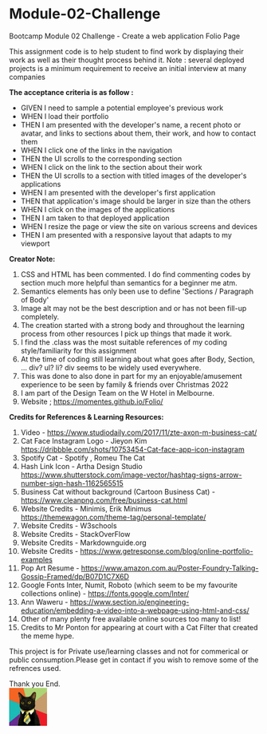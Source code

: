 # Module-02-Challenge
Bootcamp Module 02 Challenge - Create a web application Folio Page

This assignment code is to help student to find work by displaying their work as well as their thought process behind it. Note : several deployed projects is a minimum requirement to receive an initial interview at many companies

**The acceptance criteria is as follow :**
- GIVEN I need to sample a potential employee's previous work
- WHEN I load their portfolio
- THEN I am presented with the developer's name, a recent photo or avatar, and links to sections about them, their work, and how to contact them
- WHEN I click one of the links in the navigation
- THEN the UI scrolls to the corresponding section
- WHEN I click on the link to the section about their work
- THEN the UI scrolls to a section with titled images of the developer's applications
- WHEN I am presented with the developer's first application
- THEN that application's image should be larger in size than the others
- WHEN I click on the images of the applications
- THEN I am taken to that deployed application
- WHEN I resize the page or view the site on various screens and devices
- THEN I am presented with a responsive layout that adapts to my viewport

**Creator Note:**
1. CSS and HTML has been commented. I do find commenting codes by section much more helpful than semantics for a beginner me atm.
2. Semantics elements has only been use to define 'Sections / Paragraph of Body'
3. Image alt may not be the best description and or has not been fill-up completely. 
4. The creation started with a strong body and throughout the learning process from other resources I pick up things that made it work.
5. I find the .class was the most suitable references of my coding style/familiarity for this assignment
6. At the time of coding still learning about what goes after Body, Section, ... div? ul? li? div seems to be widely used everywhere.
7. This was done to also done in part for my an enjoyable/amusement experience to be seen by family & friends over Christmas 2022
8. I am part of the Design Team on the W Hotel in Melbourne.
9. Website ; https://momentes.github.io/Folio/

**Credits for References & Learning Resources:**
1. Video - https://www.studiodaily.com/2017/11/zte-axon-m-business-cat/
2. Cat Face Instagram Logo - Jieyon Kim https://dribbble.com/shots/10753454-Cat-face-app-icon-instagram
3. Spotify Cat - Spotify , Romeu The Cat
4. Hash Link Icon - Artha Design Studio https://www.shutterstock.com/image-vector/hashtag-signs-arrow-number-sign-hash-1162565515
5. Business Cat without background (Cartoon Business Cat) - https://www.cleanpng.com/free/business-cat.html
6. Website Credits - Minimis, Erik Minimus https://themewagon.com/theme-tag/personal-template/
7. Website Credits - W3schools
8. Website Credits - StackOverFlow
9. Website Credits - Markdownguide.org
10. Website Credits - https://www.getresponse.com/blog/online-portfolio-examples
11. Pop Art Resume - https://www.amazon.com.au/Poster-Foundry-Talking-Gossip-Framed/dp/B07D1C7X6D
12. Google Fonts Inter, Numit, Roboto (which seem to be my favourite collections online) - https://fonts.google.com/Inter/
13. Ann Waweru - https://www.section.io/engineering-education/embedding-a-video-into-a-webpage-using-html-and-css/
14. Other of many plenty free available online sources too many to list!
15. Credits to Mr Ponton for appearing at court with a Cat Filter that created the meme hype.

This project is for Private use/learning classes and not for commerical or public consumption.Please get in contact if you wish to remove some of the refrences used.

Thank you
End.        
<img src="images/business-cat1.jpg" width=15%>
